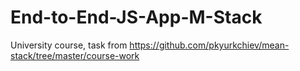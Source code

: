 # End-to-End-JS-App-M-Stack
University course, task from https://github.com/pkyurkchiev/mean-stack/tree/master/course-work

